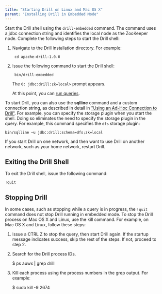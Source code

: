 ```yaml
---
title: "Starting Drill on Linux and Mac OS X"
parent: "Installing Drill in Embedded Mode"
---
```

Start the Drill shell using the `drill-embedded` command. The command uses a jdbc connection string and identifies the local node as the ZooKeeper node. Complete the following steps to start the Drill shell:

1. Navigate to the Drill installation directory. For example:  

        cd apache-drill-1.0.0  

2. Issue the following command to start the Drill shell:

        bin/drill-embedded  

   The `0: jdbc:drill:zk=local>`  prompt appears.  

   At this point, you can [run queries]({{site.baseurl}}/docs/query-data).

To start Drill, you can also use the **sqlline** command and a custom connection string, as described in detail in ["Using an Ad-Hoc Connection to Drill"]({{site.baseurl}}/docs/starting-drill-in-distributed-mode/#using-an-ad-hoc-connection-to-drill). For example, you can specify the storage plugin when you start the shell. Doing so eliminates the need to specify the storage plugin in the query. For example, this command specifies the `dfs` storage plugin:

    bin/sqlline –u jdbc:drill:schema=dfs;zk=local

If you start Drill on one network, and then want to use Drill on another network, such as your home network, restart Drill.

## Exiting the Drill Shell

To exit the Drill shell, issue the following command:

    !quit

## Stopping Drill

In some cases, such as stopping while a query is in progress, the `!quit` command does not stop Drill running in embedded mode. To stop the Drill process on Mac OS X and Linux, use the kill command. For example, on Mac OS X and Linux, follow these steps:

  1. Issue a CTRL Z to stop the query, then start Drill again. If the startup message indicates success, skip the rest of the steps. If not, proceed to step 2.
  2. Search for the Drill process IDs.
  
        $ ps auwx | grep drill
  3. Kill each process using the process numbers in the grep output. For example:

        $ sudo kill -9 2674 
